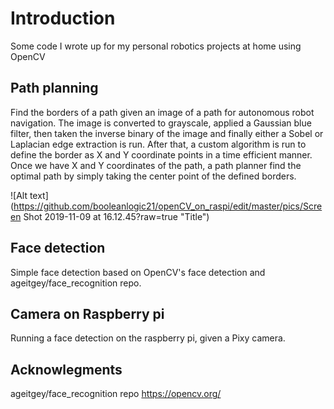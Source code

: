 # Introduction
Some code I wrote up for my personal robotics projects at home using OpenCV

## Path planning 
Find the borders of a path given an image of a path for autonomous robot navigation. The image is converted to grayscale, applied a Gaussian blue filter, then taken the inverse binary of the image and finally either a Sobel or Laplacian edge extraction is run. 
After that, a custom algorithm is run to define the border as X and Y coordinate points in a time efficient manner. 
Once we have X and Y coordinates of the path, a path planner find the optimal path by simply taking the center point of the defined borders. 


![Alt text](https://github.com/booleanlogic21/openCV_on_raspi/edit/master/pics/Screen Shot 2019-11-09 at 16.12.45?raw=true "Title")


## Face detection
Simple face detection based on OpenCV's face detection and ageitgey/face_recognition repo. 

## Camera on Raspberry pi
Running a face detection on the raspberry pi, given a Pixy camera. 

## Acknowlegments 
ageitgey/face_recognition repo
https://opencv.org/
